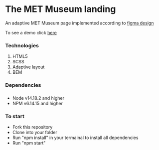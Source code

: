 # The MET Museum landing
An adaptive MET Museum page implemented according to [figma design](https://www.figma.com/file/lSR1m42L9YwzQwzzxKwHpw/THE-MET?node-id=8590%3A29&mode=dev)

To see a demo click [here](https://vitalii-fedusov.github.io/the-MET-museum-landing/)
### Technologies
1. HTML5
2. SCSS
3. Adaptive layout
4. BEM
### Dependencies
###
- Node v14.18.2 and higher
- NPM v6.14.15 and higher
### To start
- Fork this repository
- Clone into your folder
- Run "npm install" in your termainal to install all dependencies
- Run "npm start"
